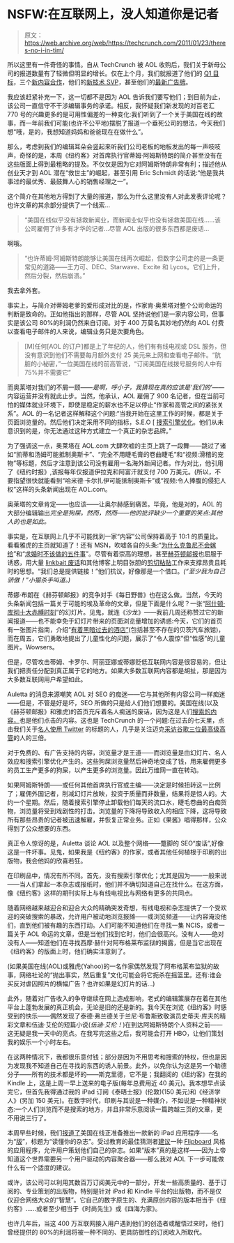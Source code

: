 # NSFW:在互联网上，没人知道你是记者

> 原文：<https://web.archive.org/web/https://techcrunch.com/2011/01/23/theres-no-i-in-tim/>

所以这里有一件奇怪的事情。自从 TechCrunch 被 AOL 收购后，我们关于新母公司的报道数量有了轻微但明显的增长。仅在上个月，我们就报道了他们的 [Q1 目标](https://web.archive.org/web/20230202233316/https://techcrunch.com/2011/01/13/aol-q1-winter-luge-goals-revealed/)，三个[新内容合作](https://web.archive.org/web/20230202233316/https://techcrunch.com/2011/01/13/aol-outsources-sports-health-real-estate/)，他们的[新技术 SVP](https://web.archive.org/web/20230202233316/https://techcrunch.com/2011/01/05/meet-aols-senior-vice-president-technologies-eric-singleton)，甚至他们的[最新广告牌](https://web.archive.org/web/20230202233316/https://techcrunch.com/2011/01/01/aols-awkward-billboard-ad-about-your-boss/)。

我应该赶紧补充一下，这一切都不是因为 AOL 告诉我们要写他们；到目前为止，该公司一直信守不干涉编辑事务的承诺。相反，我怀疑我们新发现的对百老汇 770 号的兴趣更多的是可用性偏差的一种变化:我们听到了一个关于美国在线的故事，而一年前我们可能(也许不公平地)摆脱了报道一个垂死公司的想法，今天我们想“哦，是的，我想知道妈妈和爸爸现在在做什么”。

那么，考虑到我们的编辑耳朵会竖起来听我们公司老板的地板发出的每一声吱吱声，奇怪的是，本周《纽约客》对首席执行官蒂姆·阿姆斯特朗的简介甚至没有在这些版面上得到最粗略的提及。不仅仅是因为它对阿姆斯特朗非常有利；描述他从创业天才到 AOL 潜在“救世主”的崛起，甚至引用 Eric Schmidt 的话说:“他是我共事过的最优秀、最鼓舞人心的销售经理之一”。

这个简介在其他地方得到了大量的报道，那么为什么这里没有人对此发表评论呢？也许文章的其余部分提供了一个线索…

> “美国在线似乎没有拯救新闻业，而新闻业似乎也没有拯救美国在线……该公司雇佣了许多有才华的记者…尽管 AOL 出版的很多东西都是废话…

啊哦。

> “也许蒂姆·阿姆斯特朗能够让美国在线再次崛起，但数字公司走的是一条更常见的道路——王力可、DEC、Starwave、Excite 和 Lycos。它们上升，然后分裂，然后崩溃。”

我去拿外套。

事实上，与简介对蒂姆老爹的爱形成对比的是，作家肯·奥莱塔对整个公司命运的判断是致命的。正如他指出的那样，尽管 AOL 坚持说他们是一家内容公司，但事实是该公司 80%的利润仍然来自订阅。对于 400 万莫名其妙地仍然向 AOL 付费以查看电子邮件的人来说，编辑业务只是次要角色。

> [M]任何[AOL 的订户]都是上了年纪的人，他们有有线电视或 DSL 服务，但没有意识到他们不需要每月额外支付 25 美元来上网和查看电子邮件。“肮脏的小秘密，”一位美国在线的前高管说，“订阅美国在线拨号服务的人中有 75%并不需要它”

而奥莱塔对我们的不屑一顾——*是啊，呼小子，我猜现在真的应该是‘我们的’*——内容运营并没有就此止步。当然，他承认，AOL 雇佣了 900 名记者，但在当前可怕的媒体就业环境下，即使是稳定的薪水也不足以停止“作家和高管之间的紧张关系”。AOL 的一名记者这样解释这个问题:“当我开始在这里工作的时候，都是关于页面浏览量的。然后他们决定采用不同的指标，S.E.O [ [搜索引擎优化](https://web.archive.org/web/20230202233316/http://en.wikipedia.org/wiki/Search_engine_optimization)。他们从未意识到的是，你无法通过这种方式建立一个真正的杂志品牌。”

为了强调这一点，奥莱塔在 AOL.com 大肆吹嘘的主页上跳了一段舞——跳过了诸如“凯蒂和汤姆可能抵制奥斯卡”、“完全不用睫毛膏的卷曲睫毛”和“视频:滑稽的宠物”等标题，然后才注意到该公司没有雇用一名海外新闻记者。作为对比，他引用了《纽约时报》,该报每年仅报道伊拉克和阿富汗就支付 700 万美元。(所以，不要指望很快就能看到“哈米德·卡尔扎伊可能抵制奥斯卡”或“视频:令人捧腹的侵犯人权”这样的头条新闻出现在 AOL.com。

奥莱塔的文章肯定——也应该——让奥尔赫感到痛苦。毕竟，他是对的，AOL 的大部分编辑输出*完全是狗屎。然而，然而——他的批评缺少一个重要的笑点:*其他人的*也是如此。*

事实是，在互联网上几乎不可能找到一家“内容”公司保持着高于 10:1 的质量比。看看雅虎的主页就知道了！还有 MSN，吹嘘各自的头条:“[为什么克鲁尼不会嫁给](https://web.archive.org/web/20230202233316/http://tv.yahoo.com/blog/george-clooney-i-wont-get-married-again--2166)”和“[求婚时不该做的五件事](https://web.archive.org/web/20230202233316/http://lifestyle.msn.com/relationships/article.aspx?cp-documentid=26418701&gt1=32092)”。尽管有着崇高的理想，甚至[赫芬顿邮报](https://web.archive.org/web/20230202233316/http://www.huffingtonpost.com/)也屈服于诱惑，用大量 [linkbait 废话](https://web.archive.org/web/20230202233316/http://jezebel.com/5284828/does-the-huffington-post-use-sexism-to-drive-liberal-page-views)和其他博客上明目张胆的[剪切粘贴](https://web.archive.org/web/20230202233316/http://www.politico.com/blogs/onmedia/0910/Downie_HuffPos_a_parasite.html)工作来支撑昂贵且耗时的思想。“我们总是提供链接！”他们抗议，好像那是一个借口。*(“至少我为自己骄傲！”小猫杀手叫道。)*

蒂娜·布朗在《赫芬顿邮报》的竞争对手《每日野兽》也在这么做。当然，今天的头条新闻包括一篇关于可能的埃及革命的文章，但是下面是什么呢？一张“[阿什顿·库彻十大赤膊时刻](https://web.archive.org/web/20230202233316/http://www.thedailybeast.com/blogs-and-stories/2011-01-20/no-strings-attached-star-ashton-kutchers-shirtless-naked-moments/?cid=hp:beastoriginalsL4)”的幻灯片。见鬼，就连《沙龙》——我前几周还称赞过它的新闻报道——也不能幸免于幻灯片带来的页面浏览量增加的诱惑:今天，它们的首页有一张图片指南，介绍“[有着黑暗过去的酒店”](https://web.archive.org/web/20230202233316/http://www.salon.com/life/trazzler/index.html?story=/mwt/feature/2011/01/23/trazzler_slide_show_hotels_with_macabre_past)(包括甚至不存在的贝茨汽车旅馆)，而在周五，它们勇敢地提出了儿童性化的问题，展示了“令人震惊”但“性感”的儿童图片。Wowsers。

但是，尽管攻击蒂姆、卡罗尔、阿丽亚娜或蒂娜贬低互联网内容是很容易的，但让我们把责任分配到真正属于它的地方。如果大多数互联网内容都是胡扯，那是因为大多数互联网用户希望如此。

Auletta 的消息来源嘲笑 AOL 对 SEO 的痴迷——它与其他所有内容公司一样痴迷——但是，不管是好是坏，SEO 所做的只是给人们他们想要的。美国在线(以及《赫芬顿邮报》和雅虎)的首页充斥着名人痴迷的废话，因为这是人们[搜索的内容，](https://web.archive.org/web/20230202233316/http://www.google.com/trends)也是他们点击的内容。这也是 TechCrunch 的一个问题:在过去的七天里，点击我们关于[名人使用 Twitter](https://web.archive.org/web/20230202233316/https://techcrunch.com/2011/01/20/twitter-lawsuit-vs-technologies/) 的标题的人，几乎是关注迈克[采访谷歌三位最高级高管](https://web.archive.org/web/20230202233316/https://techcrunch.com/2011/01/20/techcrunch-interview-with-eric-schmidt-larry-page-and-sergey-brin/)的人的三倍。

对于免费的、有广告支持的内容，浏览量才是王道——而浏览量是由幻灯片、名人效应和搜索引擎优化产生的。这些狗屎浏览量然后神奇地变成了钱，用来雇佣更多的员工生产更多的狗屎，以产生更多的浏览量。因此万维网一直在转动。

如果阿姆斯特朗——或任何其他首席执行官或主编——决定是时候扭转这一比例了；雇佣外国记者，削减幻灯片放映，投资于质量而非数量，结果将是惊人的。大约一个星期。然后，随着搜索引擎停止卸载他们每天的流口水，睫毛卷曲的白痴货物，浏览量将受到戏剧性的打击。浏览量的下降将导致收入的相应下降，这将导致所有那些昂贵的记者被迅速解雇，并恢复正常业务。正如《果酱》唱得那样，公众得到了公众想要的东西。

真正令人惊讶的是，Auletta 谈论 AOL 以及整个网络——蹩脚的 SEO“废话”,好像这是一件坏事。见鬼，如果我是《纽约客》的作家，或者其他任何植根于印刷的出版物，我会他妈的欣喜若狂。

在印刷品中，情况有所不同。首先，没有搜索引擎优化；尤其是因为——一般来说——当人们拿起一本杂志或报纸时，他们并不确切知道自己在找什么。在这方面，像《纽约客》这样的期刊实际上与有线电视比与网络有更多的共同点。

随着网络越来越迎合和迎合大众的精确突发奇想，有线电视和杂志提供了一个受欢迎的突破搜索的暴政，允许用户被动地浏览报摊——或浏览频道——让内容淹没他们，直到他们被有趣的东西打动。人们可能不知道他们在寻找一集 NCIS，或者一篇关于 AOL 命运的文章，但是当他们找到它时，他们会很高兴。没有人——绝对没有人——知道他们在寻找西摩·赫什对阿布格莱布监狱的揭露，但是当它出现在《纽约客》的版面上时，他们确实注意到了。

(如果美国在线(AOL)或雅虎(Yahoo)的一名作家偶然发现了阿布格莱布监狱的故事，网络社论的“抛出事实，然后重复”文化可能会将它扼杀在摇篮里。还有:谁会买反对虐囚照片的横幅广告？也许如果是幻灯片的话…)

此外，随着对广告收入的争夺继续在网上造成影响，老式的编辑策展存在着在其他平台上蓬勃发展的真正机会，无论是旧的还是新的。我今天在浏览《纽约客》时感受到的快乐——偶然发现了泰德·弗兰德关于兰尼·布鲁斯致敬演员史蒂夫·库夫的精彩文章和伍迪·艾伦的短篇小说(*伍迪·艾伦！*)在到达阿姆斯特朗个人资料之前——这无疑是我一天中的亮点。在我写完这些之后，我可能会打开 HBO，让他们策划我的娱乐一个小时左右。

在这两种情况下，我都很乐意付钱；部分是因为不用思考和搜索的特权，但也是因为发现我不知道自己在寻找的东西的诱人前景。此外，以免你认为这是另一个勒德分子——所有的技术都是坏的——斯克里德，它不是；我翻阅的《纽约客》在我的 Kindle 上，这是上周一早上送来的电子版(每年总费用近 40 美元)。我本想早点读完它，但首先我得通过我的 iPad 订阅《泰晤士报》(伦敦)(150 美元)和《经济学人》(另加 150 美元)。在数字时代，印刷与其说是一种媒介，不如说是一种精神状态:一个人们浏览而不是搜索的地方，并且非常乐意阅读一篇跨越三页的文章，更不用说三行了。

本周早些时候，我们[报道了](https://web.archive.org/web/20230202233316/https://techcrunch.com/2011/01/19/aol-editions/)美国在线正准备推出一款新的 iPad 应用程序——名为“[版](https://web.archive.org/web/20230202233316/http://editions.com/)”，标题为“读懂你的杂志”。受过教育的最佳猜测者[建议](https://web.archive.org/web/20230202233316/https://techcrunch.com/2011/01/19/aol-editions/)一种 [Flipboard](https://web.archive.org/web/20230202233316/http://www.flipboard.com/) 风格的应用程序，允许用户策划他们自己的杂志。如果“版本”真的是这样——因为上帝知道这个世界需要另一个用户驱动的内容聚合器——那么我对 AOL 下一步可能做什么有一个适度的建议。

或许，该公司可以利用其数百万订阅美元中的一部分，开发一些高质量的、基于订阅的、专业策划的出版物，特别是针对 iPad 和 Kindle 平台的出版物，而不是仅仅迎合网络大众的“智慧”。它自己的数字原生的、充满原创内容的版本相当于《纽约客》……或者至少相当于《时尚先生》或《四海为家》。

也许几年后，当这 400 万互联网接入用户遇到他们的创造者或醒悟过来时，他们曾经提供的 80%的利润将被一种不同的、更具防御性的订阅收入所取代。